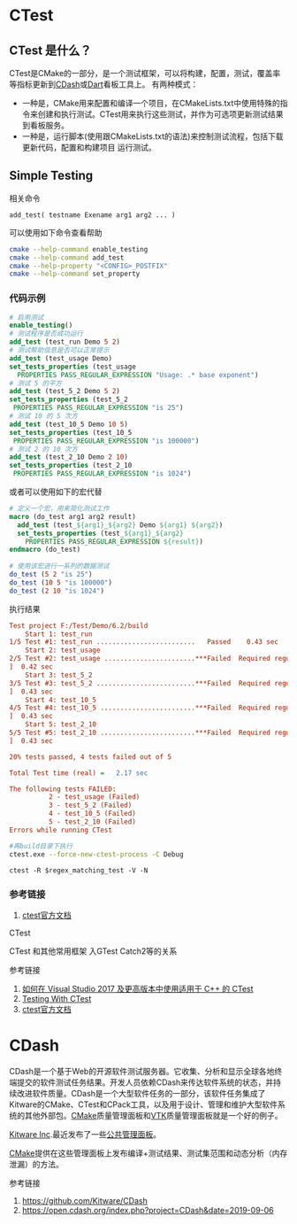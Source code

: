 

# CTest



## CTest 是什么？

CTest是CMake的一部分，是一个测试框架，可以将构建，配置，测试，覆盖率等指标更新到[CDash]()或[Dart]()看板工具上。 
 有两种模式：

- 一种是，CMake用来配置和编译一个项目，在CMakeLists.txt中使用特殊的指令来创建和执行测试。CTest用来执行这些测试，并作为可选项更新测试结果到看板服务。
- 一种是，运行脚本(使用跟CMakeLists.txt的语法)来控制测试流程，包括下载 更新代码，配置和构建项目  运行测试。



## Simple Testing

相关命令

```
add_test( testname Exename arg1 arg2 ... )
```



可以使用如下命令查看帮助

```bash
cmake --help-command enable_testing
cmake --help-command add_test
cmake --help-property "<CONFIG>_POSTFIX"
cmake --help-command set_property
```



### 代码示例

```cmake
# 启用测试
enable_testing()
# 测试程序是否成功运行
add_test (test_run Demo 5 2)
# 测试帮助信息是否可以正常提示
add_test (test_usage Demo)
set_tests_properties (test_usage
  PROPERTIES PASS_REGULAR_EXPRESSION "Usage: .* base exponent")
# 测试 5 的平方
add_test (test_5_2 Demo 5 2)
set_tests_properties (test_5_2
 PROPERTIES PASS_REGULAR_EXPRESSION "is 25")
# 测试 10 的 5 次方
add_test (test_10_5 Demo 10 5)
set_tests_properties (test_10_5
 PROPERTIES PASS_REGULAR_EXPRESSION "is 100000")
# 测试 2 的 10 次方
add_test (test_2_10 Demo 2 10)
set_tests_properties (test_2_10
 PROPERTIES PASS_REGULAR_EXPRESSION "is 1024")
```

或者可以使用如下的宏代替



```cmake
# 定义一个宏，用来简化测试工作
macro (do_test arg1 arg2 result)
  add_test (test_${arg1}_${arg2} Demo ${arg1} ${arg2})
  set_tests_properties (test_${arg1}_${arg2}
    PROPERTIES PASS_REGULAR_EXPRESSION ${result})
endmacro (do_test)
 
# 使用该宏进行一系列的数据测试
do_test (5 2 "is 25")
do_test (10 5 "is 100000")
do_test (2 10 "is 1024")
```



执行结果

```ini
Test project F:/Test/Demo/6.2/build
    Start 1: test_run
1/5 Test #1: test_run .........................   Passed    0.43 sec
    Start 2: test_usage
2/5 Test #2: test_usage .......................***Failed  Required regular expression not found.Regex=[Usage: .* base exponent
]  0.42 sec
    Start 3: test_5_2
3/5 Test #3: test_5_2 .........................***Failed  Required regular expression not found.Regex=[is 25
]  0.43 sec
    Start 4: test_10_5
4/5 Test #4: test_10_5 ........................***Failed  Required regular expression not found.Regex=[is 100000
]  0.43 sec
    Start 5: test_2_10
5/5 Test #5: test_2_10 ........................***Failed  Required regular expression not found.Regex=[is 1024
]  0.43 sec

20% tests passed, 4 tests failed out of 5

Total Test time (real) =   2.17 sec

The following tests FAILED:
          2 - test_usage (Failed)
          3 - test_5_2 (Failed)
          4 - test_10_5 (Failed)
          5 - test_2_10 (Failed)
Errors while running CTest
```



```bash
#再build目录下执行
ctest.exe --force-new-ctest-process -C Debug
```

```
ctest -R $regex_matching_test -V -N
```

### 参考链接

1. [ctest官方文档](https://cmake.org/cmake/help/v3.15/manual/ctest.1.html)



CTest



CTest  和其他常用框架 入GTest Catch2等的关系







参考链接

1. [如何在 Visual Studio 2017 及更高版本中使用适用于 C++ 的 CTest](https://docs.microsoft.com/zh-cn/visualstudio/test/how-to-use-ctest-for-cpp?view=vs-2017)
2. [Testing With CTest](https://gitlab.kitware.com/cmake/community/wikis/doc/ctest/Testing-With-CTest)
3. [ctest官方文档](https://cmake.org/cmake/help/v3.15/manual/ctest.1.html)











# CDash

CDash是一个基于Web的开源软件测试服务器。它收集、分析和显示全球各地终端提交的软件测试任务结果。开发人员依赖CDash来传达软件系统的状态，并持续改进软件质量。CDash是一个大型软件任务的一部分，该软件任务集成了Kitware的CMake、CTest和CPack工具，以及用于设计、管理和维护大型软件系统的其他外部包。[CMake](https://open.cdash.org/index.php?project=CMake)质量管理面板和[VTK](https://open.cdash.org/index.php?project=VTK")质量管理面板就是一个好的例子。

[Kitware Inc](https://www.kitware.com/).最近发布了一些[公共管理面板](https://my.cdash.org/)。

[CMake](https://cmake.org/)提供在这些管理面板上发布编译+测试结果、测试集范围和动态分析（内存泄漏）的方法。



参考链接 

1. https://github.com/Kitware/CDash
2. https://open.cdash.org/index.php?project=CDash&date=2019-09-06